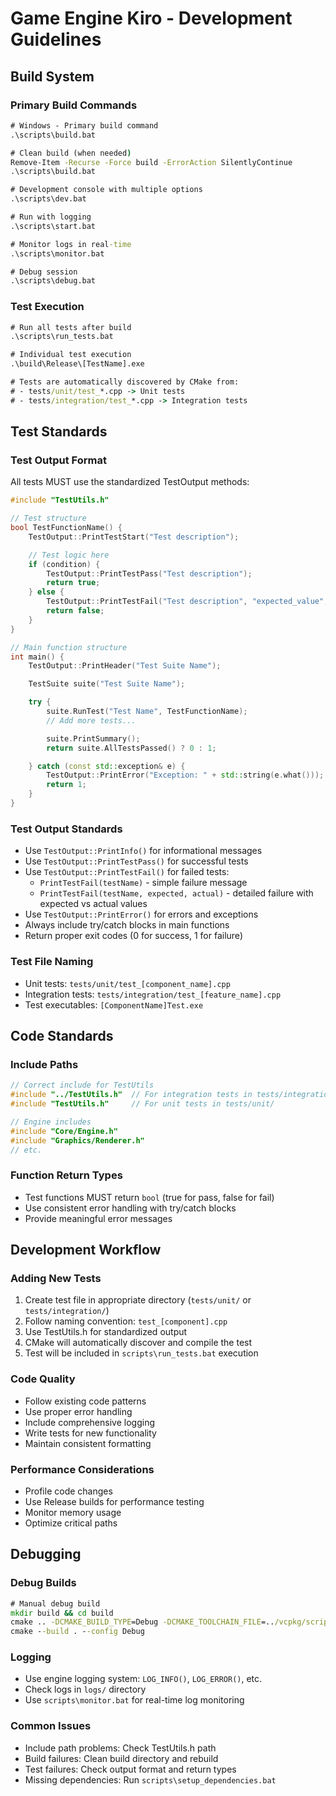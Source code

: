# Game Engine Kiro - Development Guidelines

## Build System

### Primary Build Commands

```cmd
# Windows - Primary build command
.\scripts\build.bat

# Clean build (when needed)
Remove-Item -Recurse -Force build -ErrorAction SilentlyContinue
.\scripts\build.bat

# Development console with multiple options
.\scripts\dev.bat

# Run with logging
.\scripts\start.bat

# Monitor logs in real-time
.\scripts\monitor.bat

# Debug session
.\scripts\debug.bat
```

### Test Execution

```cmd
# Run all tests after build
.\scripts\run_tests.bat

# Individual test execution
.\build\Release\[TestName].exe

# Tests are automatically discovered by CMake from:
# - tests/unit/test_*.cpp -> Unit tests
# - tests/integration/test_*.cpp -> Integration tests
```

## Test Standards

### Test Output Format

All tests MUST use the standardized TestOutput methods:

```cpp
#include "TestUtils.h"

// Test structure
bool TestFunctionName() {
    TestOutput::PrintTestStart("Test description");

    // Test logic here
    if (condition) {
        TestOutput::PrintTestPass("Test description");
        return true;
    } else {
        TestOutput::PrintTestFail("Test description", "expected_value", "actual_value");
        return false;
    }
}

// Main function structure
int main() {
    TestOutput::PrintHeader("Test Suite Name");

    TestSuite suite("Test Suite Name");

    try {
        suite.RunTest("Test Name", TestFunctionName);
        // Add more tests...

        suite.PrintSummary();
        return suite.AllTestsPassed() ? 0 : 1;

    } catch (const std::exception& e) {
        TestOutput::PrintError("Exception: " + std::string(e.what()));
        return 1;
    }
}
```

### Test Output Standards

- Use `TestOutput::PrintInfo()` for informational messages
- Use `TestOutput::PrintTestPass()` for successful tests
- Use `TestOutput::PrintTestFail()` for failed tests:
  - `PrintTestFail(testName)` - simple failure message
  - `PrintTestFail(testName, expected, actual)` - detailed failure with expected vs actual values
- Use `TestOutput::PrintError()` for errors and exceptions
- Always include try/catch blocks in main functions
- Return proper exit codes (0 for success, 1 for failure)

### Test File Naming

- Unit tests: `tests/unit/test_[component_name].cpp`
- Integration tests: `tests/integration/test_[feature_name].cpp`
- Test executables: `[ComponentName]Test.exe`

## Code Standards

### Include Paths

```cpp
// Correct include for TestUtils
#include "../TestUtils.h"  // For integration tests in tests/integration/
#include "TestUtils.h"     // For unit tests in tests/unit/

// Engine includes
#include "Core/Engine.h"
#include "Graphics/Renderer.h"
// etc.
```

### Function Return Types

- Test functions MUST return `bool` (true for pass, false for fail)
- Use consistent error handling with try/catch blocks
- Provide meaningful error messages

## Development Workflow

### Adding New Tests

1. Create test file in appropriate directory (`tests/unit/` or `tests/integration/`)
2. Follow naming convention: `test_[component].cpp`
3. Use TestUtils.h for standardized output
4. CMake will automatically discover and compile the test
5. Test will be included in `scripts\run_tests.bat` execution

### Code Quality

- Follow existing code patterns
- Use proper error handling
- Include comprehensive logging
- Write tests for new functionality
- Maintain consistent formatting

### Performance Considerations

- Profile code changes
- Use Release builds for performance testing
- Monitor memory usage
- Optimize critical paths

## Debugging

### Debug Builds

```cmd
# Manual debug build
mkdir build && cd build
cmake .. -DCMAKE_BUILD_TYPE=Debug -DCMAKE_TOOLCHAIN_FILE=../vcpkg/scripts/buildsystems/vcpkg.cmake
cmake --build . --config Debug
```

### Logging

- Use engine logging system: `LOG_INFO()`, `LOG_ERROR()`, etc.
- Check logs in `logs/` directory
- Use `scripts\monitor.bat` for real-time log monitoring

### Common Issues

- Include path problems: Check TestUtils.h path
- Build failures: Clean build directory and rebuild
- Test failures: Check output format and return types
- Missing dependencies: Run `scripts\setup_dependencies.bat`
